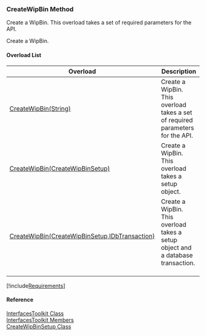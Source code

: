﻿### CreateWipBin Method

Create a WipBin. This overload takes a set of required parameters for the API.

Create a WipBin.

#### Overload List

| Overload | Description |
| --- | --- |
| [CreateWipBin(String)](FChoice.Toolkits.Clarify~FChoice.Toolkits.Clarify.Interfaces.InterfacesToolkit~CreateWipBin(String).md) | Create a WipBin. This overload takes a set of required parameters for the API.   |
| [CreateWipBin(CreateWipBinSetup)](FChoice.Toolkits.Clarify~FChoice.Toolkits.Clarify.Interfaces.InterfacesToolkit~CreateWipBin(CreateWipBinSetup).md) | Create a WipBin. This overload takes a setup object.   |
| [CreateWipBin(CreateWipBinSetup,IDbTransaction)](FChoice.Toolkits.Clarify~FChoice.Toolkits.Clarify.Interfaces.InterfacesToolkit~CreateWipBin(CreateWipBinSetup,IDbTransaction).md) | Create a WipBin. This overload takes a setup object and a database transaction.   |

[!include[Requirements](../partials/requirements.md)]



#### Reference

[InterfacesToolkit Class](FChoice.Toolkits.Clarify~FChoice.Toolkits.Clarify.Interfaces.InterfacesToolkit.md)  
[InterfacesToolkit Members](FChoice.Toolkits.Clarify~FChoice.Toolkits.Clarify.Interfaces.InterfacesToolkit_members.md)  
[CreateWipBinSetup Class](FChoice.Toolkits.Clarify~FChoice.Toolkits.Clarify.Interfaces.CreateWipBinSetup.md)